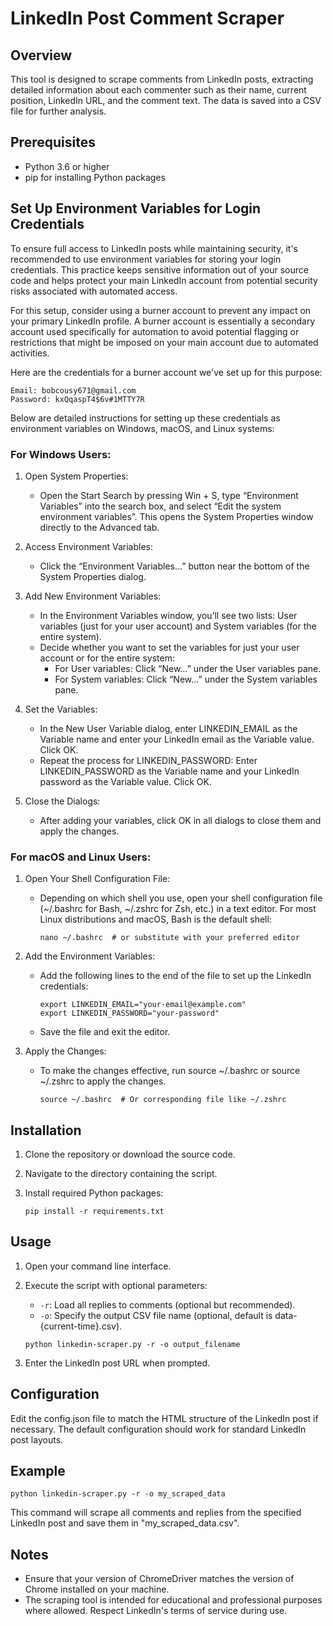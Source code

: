 # LinkedIn Post Comment Scraper

## Overview

This tool is designed to scrape comments from LinkedIn posts, extracting detailed information about each commenter such as their name, current position, LinkedIn URL, and the comment text. The data is saved into a CSV file for further analysis.

## Prerequisites

- Python 3.6 or higher
- pip for installing Python packages

    
## Set Up Environment Variables for Login Credentials 
To ensure full access to LinkedIn posts while maintaining security, it's recommended to use environment variables for storing your login credentials. This practice keeps sensitive information out of your source code and helps protect your main LinkedIn account from potential security risks associated with automated access.

For this setup, consider using a burner account to prevent any impact on your primary LinkedIn profile. A burner account is essentially a secondary account used specifically for automation to avoid potential flagging or restrictions that might be imposed on your main account due to automated activities.

Here are the credentials for a burner account we've set up for this purpose:

    Email: bobcousy671@gmail.com
    Password: kxQqaspT4$6v#1MTTY7R

Below are detailed instructions for setting up these credentials as environment variables on Windows, macOS, and Linux systems:

### For Windows Users:

1. Open System Properties:
    - Open the Start Search by pressing Win + S, type “Environment Variables” into the search box, and select “Edit the system environment variables”. This opens the System Properties window directly to the Advanced tab.

2. Access Environment Variables:
    - Click the “Environment Variables…” button near the bottom of the System Properties dialog.

3. Add New Environment Variables:
    - In the Environment Variables window, you’ll see two lists: User variables (just for your user account) and System variables (for the entire system).
    - Decide whether you want to set the variables for just your user account or for the entire system:
        - For User variables: Click “New…” under the User variables pane.
        - For System variables: Click “New…” under the System variables pane.

4. Set the Variables:
    - In the New User Variable dialog, enter LINKEDIN_EMAIL as the Variable name and enter your LinkedIn email as the Variable value. Click OK.
    - Repeat the process for LINKEDIN_PASSWORD: Enter LINKEDIN_PASSWORD as the Variable name and your LinkedIn password as the Variable value. Click OK.

5. Close the Dialogs:
    - After adding your variables, click OK in all dialogs to close them and apply the changes.

### For macOS and Linux Users:

1. Open Your Shell Configuration File:
    - Depending on which shell you use, open your shell configuration file (~/.bashrc for Bash, ~/.zshrc for Zsh, etc.) in a text editor. For most Linux distributions and macOS, Bash is the default shell:
    
        ```
        nano ~/.bashrc  # or substitute with your preferred editor
        ```
2. Add the Environment Variables:

    - Add the following lines to the end of the file to set up the LinkedIn credentials:

        ```
        export LINKEDIN_EMAIL="your-email@example.com"
        export LINKEDIN_PASSWORD="your-password"
        ```
    - Save the file and exit the editor.

3. Apply the Changes:

    - To make the changes effective, run source ~/.bashrc or source ~/.zshrc to apply the changes.
    
        ```
        source ~/.bashrc  # Or corresponding file like ~/.zshrc
        ```

## Installation

1. Clone the repository or download the source code.
2. Navigate to the directory containing the script.
3. Install required Python packages:

    ```      
    pip install -r requirements.txt
    ```

## Usage

1. Open your command line interface.
2. Execute the script with optional parameters:
   - <code>-r</code>: Load all replies to comments (optional but recommended).
   - <code>-o</code>: Specify the output CSV file name (optional, default is data-{current-time}.csv).

    ```
    python linkedin-scraper.py -r -o output_filename
    ```


3. Enter the LinkedIn post URL when prompted.

## Configuration

Edit the config.json file to match the HTML structure of the LinkedIn post if necessary. The default configuration should work for standard LinkedIn post layouts.

 ## Example

```
python linkedin-scraper.py -r -o my_scraped_data
```

This command will scrape all comments and replies from the specified LinkedIn post and save them in "my_scraped_data.csv".
## Notes

- Ensure that your version of ChromeDriver matches the version of Chrome installed on your machine.
- The scraping tool is intended for educational and professional purposes where allowed. Respect LinkedIn's terms of service during use.


